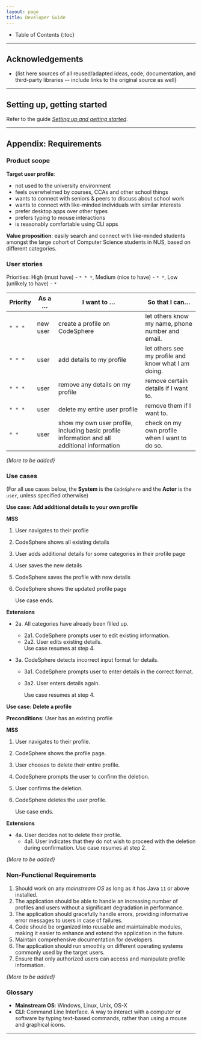 ```yaml
---
layout: page
title: Developer Guide
---
```

* Table of Contents
{:toc}

--------------------------------------------------------------------------------------------------------------------

## **Acknowledgements**

* {list here sources of all reused/adapted ideas, code, documentation, and third-party libraries -- include links to the original source as well}

--------------------------------------------------------------------------------------------------------------------

## **Setting up, getting started**

Refer to the guide [_Setting up and getting started_](SettingUp.md).

--------------------------------------------------------------------------------------------------------------------
## **Appendix: Requirements**

### Product scope

**Target user profile**:

* not used to the university environment
* feels overwhelmed by courses, CCAs and other school things
* wants to connect with seniors & peers to discuss about school work
* wants to connect with like-minded individuals with similar interests
* prefer desktop apps over other types
* prefers typing to mouse interactions
* is reasonably comfortable using CLI apps

**Value proposition**: easily search and connect with like-minded students amongst the large cohort of Computer Science students in NUS, based on different categories.

### User stories

Priorities: High (must have) - `* * *`, Medium (nice to have) - `* *`, Low (unlikely to have) - `*`

| Priority | As a …​                                    | I want to …​                     | So that I can…​                                                        |
| -------- | ------------------------------------------ | ------------------------------ | ---------------------------------------------------------------------- |
| `* * *`  | new user                                   | create a profile on CodeSphere          | let others know my name, phone number and email.                 |
| `* * *`  | user                                       | add details to my profile                |  let others see my profile and know what I am doing.                                                                      |
| `* * *`  | user                                       | remove any details on my profile                | remove certain details if I want to.                                  |
| `* * *`  | user                                       | delete my entire user profile          | remove them if I want to. |
| `* *`    | user                                       | show my own user profile, including basic profile information and all additional information   | check on my own profile when I want to do so.                |

*{More to be added}*

### Use cases

(For all use cases below, the **System** is the `CodeSphere` and the **Actor** is the `user`, unless specified otherwise)

**Use case: Add additional details to your own profile**

**MSS**
1.  User navigates to their profile
2.  CodeSphere shows all existing details
3.  User adds additional details for some categories in their profile page
4.  User saves the new details
5. CodeSphere saves the profile with new details
6. CodeSphere shows the updated profile page

    Use case ends.

**Extensions**
* 2a. All categories have already been filled up.
    * 2a1. CodeSphere prompts user to edit existing information.
    * 2a2. User edits existing details. </br> 
      Use case resumes at step 4.

* 3a. CodeSphere detects incorrect input format for details.
    * 3a1. CodeSphere prompts user to enter details in the correct format.
    * 3a2. User enters details again.

      Use case resumes at step 4.

**Use case:  Delete a profile**

**Preconditions**: User has an existing profile

**MSS**
1. User navigates to their profile.
2. CodeSphere shows the profile page.
3. User chooses to delete their entire profile.
4. CodeSphere prompts the user to confirm the deletion.
5. User confirms the deletion.
6. CodeSphere deletes the user profile.

   Use case ends.

**Extensions**
* 4a. User decides not to delete their profile.
    * 4a1.  User indicates that they do not wish to proceed with the deletion during confirmation.
      Use case resumes at step 2.

*{More to be added}*

### Non-Functional Requirements

1.  Should work on any _mainstream OS_ as long as it has Java `11` or above installed.
2.  The application should be able to handle an increasing number of profiles and users without a significant degradation in performance.
3.  The application should gracefully handle errors, providing informative error messages to users in case of failures.
4.  Code should be organized into reusable and maintainable modules, making it easier to enhance and extend the application in the future.
5.  Maintain comprehensive documentation for developers.
6.  The application should run smoothly on different operating systems commonly used by the target users.
7.  Ensure that only authorized users can access and manipulate profile information.

*{More to be added}*

### Glossary

* **Mainstream OS**: Windows, Linux, Unix, OS-X
* **CLI**: Command Line Interface. A way to interact with a computer or software by typing text-based commands, rather than using a mouse and graphical icons.

--------------------------------------------------------------------------------------------------------------------
